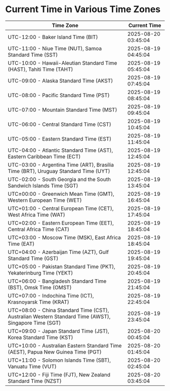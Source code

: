 # Current Time in Various Time Zones

| Time Zone | Current Time |
|-----------|--------------|
| UTC-12:00 - Baker Island Time (BIT) | 2025-08-20 03:45:04 |
| UTC-11:00 - Niue Time (NUT), Samoa Standard Time (SST) | 2025-08-19 04:45:04 |
| UTC-10:00 - Hawaii-Aleutian Standard Time (HAST), Tahiti Time (TAHT) | 2025-08-19 05:45:04 |
| UTC-09:00 - Alaska Standard Time (AKST) | 2025-08-19 07:45:04 |
| UTC-08:00 - Pacific Standard Time (PST) | 2025-08-19 08:45:04 |
| UTC-07:00 - Mountain Standard Time (MST) | 2025-08-19 09:45:04 |
| UTC-06:00 - Central Standard Time (CST) | 2025-08-19 10:45:04 |
| UTC-05:00 - Eastern Standard Time (EST) | 2025-08-19 11:45:04 |
| UTC-04:00 - Atlantic Standard Time (AST), Eastern Caribbean Time (ECT) | 2025-08-19 12:45:04 |
| UTC-03:00 - Argentina Time (ART), Brasília Time (BRT), Uruguay Standard Time (UYT) | 2025-08-19 12:45:04 |
| UTC-02:00 - South Georgia and the South Sandwich Islands Time (SGT) | 2025-08-19 13:45:04 |
| UTC±00:00 - Greenwich Mean Time (GMT), Western European Time (WET) | 2025-08-19 16:45:04 |
| UTC+01:00 - Central European Time (CET), West Africa Time (WAT) | 2025-08-19 17:45:04 |
| UTC+02:00 - Eastern European Time (EET), Central Africa Time (CAT) | 2025-08-19 18:45:04 |
| UTC+03:00 - Moscow Time (MSK), East Africa Time (EAT) | 2025-08-19 18:45:04 |
| UTC+04:00 - Azerbaijan Time (AZT), Gulf Standard Time (GST) | 2025-08-19 19:45:04 |
| UTC+05:00 - Pakistan Standard Time (PKT), Yekaterinburg Time (YEKT) | 2025-08-19 20:45:04 |
| UTC+06:00 - Bangladesh Standard Time (BST), Omsk Time (OMST) | 2025-08-19 21:45:04 |
| UTC+07:00 - Indochina Time (ICT), Krasnoyarsk Time (KRAT) | 2025-08-19 22:45:04 |
| UTC+08:00 - China Standard Time (CST), Australian Western Standard Time (AWST), Singapore Time (SGT) | 2025-08-19 23:45:04 |
| UTC+09:00 - Japan Standard Time (JST), Korea Standard Time (KST) | 2025-08-20 00:45:04 |
| UTC+10:00 - Australian Eastern Standard Time (AEST), Papua New Guinea Time (PGT) | 2025-08-20 01:45:04 |
| UTC+11:00 - Solomon Islands Time (SBT), Vanuatu Time (VUT) | 2025-08-20 02:45:04 |
| UTC+12:00 - Fiji Time (FJT), New Zealand Standard Time (NZST) | 2025-08-20 03:45:04 |
